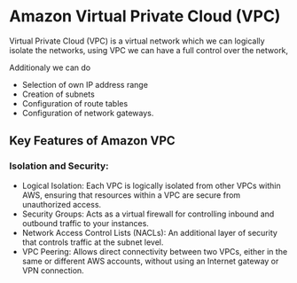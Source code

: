 # Amazon Virtual Private Cloud (VPC)

Virtual Private Cloud (VPC) is a virtual network which we can logically isolate the networks, using VPC we can have a full control over the network,

Additionaly we can do 
- Selection of own IP address range
- Creation of subnets
- Configuration of route tables
- Configuration of network gateways.

## Key Features of Amazon VPC

### **Isolation and Security:**

- Logical Isolation: Each VPC is logically isolated from other VPCs within AWS, ensuring that resources within a VPC are secure from unauthorized access.
- Security Groups: Acts as a virtual firewall for controlling inbound and outbound traffic to your instances.
- Network Access Control Lists (NACLs): An additional layer of security that controls traffic at the subnet level.
- VPC Peering: Allows direct connectivity between two VPCs, either in the same or different AWS accounts, without using an Internet gateway or VPN connection.

